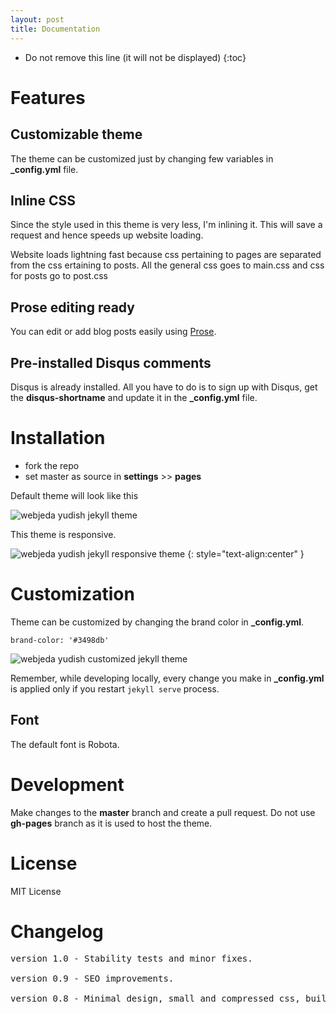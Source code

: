 ```yaml
---
layout: post
title: Documentation
---
```


* Do not remove this line (it will not be displayed) 
{:toc}

# Features

## Customizable theme
The theme can be customized just by changing few variables in **_config.yml** file.

## Inline CSS
Since the style used in this theme is very less, I'm inlining it. This will save a request and hence speeds up website loading.

Website loads lightning fast because css pertaining to pages are separated from the css ertaining to posts. All the general css goes to main.css and css for posts go to post.css


## Prose editing ready
You can edit or add blog posts easily using [Prose](http://prose.io).

## Pre-installed Disqus comments
Disqus is already installed. All you have to do is to sign up with Disqus, get the **disqus-shortname** and update it in the **_config.yml** file.


# Installation
- fork the repo
- set master as source in **settings** >> **pages**

Default theme will look like this


![webjeda yudish jekyll theme]({{site.baseurl}}/images/yudish-jekyll-theme.png)

This theme is responsive.

![webjeda yudish jekyll responsive theme]({{site.baseurl}}/images/yudish-responsive-jekyll-theme.png)
{: style="text-align:center" }

# Customization
Theme can be customized by changing the brand color in **_config.yml**.

``brand-color: '#3498db'``

![webjeda yudish customized jekyll theme]({{site.baseurl}}/images/yudish-jekyll-theme-2.png)

Remember, while developing locally, every change you make in **_config.yml** is applied only if you restart ``jekyll serve`` process.

## Font 
The default font is Robota.


# Development
Make changes to the **master** branch and create a pull request. Do not use **gh-pages** branch as it is used to host the theme.

# License
MIT License

# Changelog
<pre>
version 1.0 - Stability tests and minor fixes.

version 0.9 - SEO improvements.
  
version 0.8 - Minimal design, small and compressed css, built in disqus comments, compressed html, superfast loading UI.
</pre>